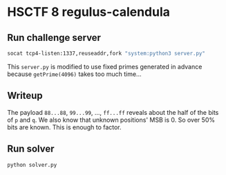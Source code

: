 # HSCTF 8 regulus-calendula
## Run challenge server

```bash
socat tcp4-listen:1337,reuseaddr,fork "system:python3 server.py"
```
This `server.py` is modified to use fixed primes generated in advance because `getPrime(4096)` takes too much time...

## Writeup

The payload `88...88`, `99...99`, ..., `ff...ff` reveals about the half of the bits of `p` and `q`. We also know that unknown positions' MSB is 0. So over 50% bits are known. This is enough to factor.

## Run solver

```bash
python solver.py
```
